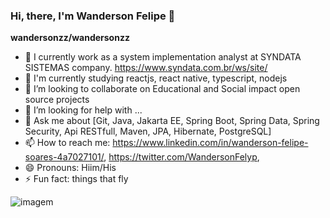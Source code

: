 ### Hi, there, I'm Wanderson Felipe 👋


**wandersonzz/wandersonzz** 


- 🔭 I currently work as a system implementation analyst at SYNDATA SISTEMAS company. https://www.syndata.com.br/ws/site/
- 🌱 I'm currently studying reactjs, react native, typescript, nodejs
- 👯 I’m looking to collaborate on Educational and Social impact open source projects
- 🤔 I’m looking for help with ...
- 💬 Ask me about [Git, Java, Jakarta EE, Spring Boot, Spring Data, Spring Security, Api RESTfull, Maven, JPA, Hibernate, PostgreSQL]
- 📫 How to reach me: https://www.linkedin.com/in/wanderson-felipe-soares-4a7027101/, https://twitter.com/WandersonFelyp,
- 😄 Pronouns: Hiim/His
- ⚡ Fun fact: things that fly


![imagem](https://github-readme-stats.vercel.app/api?username=wandersonzz&show_icons=true&theme=radical)


